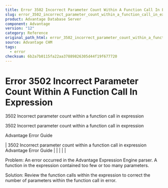 ```yaml
---
title: Error 3502 Incorrect Parameter Count Within A Function Call In Expression
slug: error_3502_incorrect_parameter_count_within_a_function_call_in_expression
product: Advantage Database Server
component: Advantage
version: "12"
category: Reference
original_path_html: error_3502_incorrect_parameter_count_within_a_function_call_in_expression.htm
source: Advantage CHM
tags:
  - error
checksum: 6b2a7b0115fa22aa37889826305d44f19f677720
---
```


# Error 3502 Incorrect Parameter Count Within A Function Call In Expression

3502 Incorrect parameter count within a function call in expression

3502 Incorrect parameter count within a function call in expression

Advantage Error Guide

| 3502 Incorrect parameter count within a function call in expression  Advantage Error Guide |  |  |  |  |

Problem: An error occurred in the Advantage Expression Engine parser. A function in the expression contained too few or too many parameters.

Solution: Review the function calls within the expression to correct the number of parameters within the function call in error.
